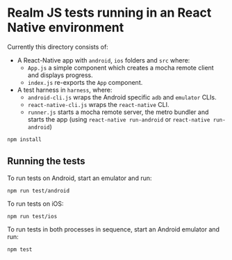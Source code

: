 # Realm JS tests running in an React Native environment

Currently this directory consists of:
- A React-Native app with `android`, `ios` folders and `src` where:
  - `App.js` a simple component which creates a mocha remote client and displays progress.
  - `index.js` re-exports the `App` component.
- A test harness in `harness`, where:
  - `android-cli.js` wraps the Android specific `adb` and `emulator` CLIs.
  - `react-native-cli.js` wraps the `react-native` CLI.
  - `runner.js` starts a mocha remote server, the metro bundler and starts the app (using `react-native run-android` or `react-native run-android`)

```bash
npm install
```

## Running the tests

To run tests on Android, start an emulator and run:

    npm run test/android

To run tests on iOS:

    npm run test/ios

To run tests in both processes in sequence, start an Android emulator and run:

    npm test
